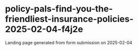 # policy-pals-find-you-the-friendliest-insurance-policies-2025-02-04-f4j2e
Landing page generated from form submission on 2025-02-04
